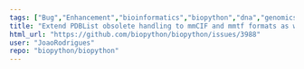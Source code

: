 ```yaml
---
tags: ["Bug","Enhancement","bioinformatics","biopython","dna","genomics","help-wanted","phylogenetics","protein","protein-structure","python","sequence-alignment"]
title: "Extend PDBList obsolete handling to mmCIF and mmtf formats as well as assemblies"
html_url: "https://github.com/biopython/biopython/issues/3988"
user: "JoaoRodrigues"
repo: "biopython/biopython"
---
```


